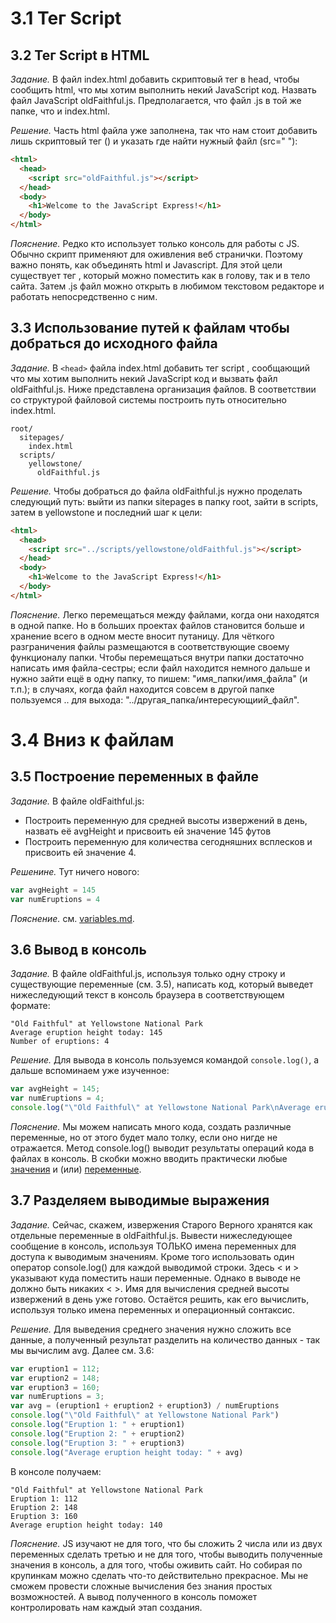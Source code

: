 # 3.1 Тег Script

## 3.2 Тег Script в HTML

_Задание._
В файл index.html добавить скриптовый тег в head, чтобы сообщить html, что мы хотим выполнить некий JavaScript код. Назвать файл JavaScript oldFaithful.js. Предполагается, что файл .js в той же папке, что и index.html.

_Решение._
Часть html файла уже заполнена, так что нам стоит добавить лишь скриптовый тег (<script></script>) и указать где найти нужный файл (src=" "):
```html
<html>
  <head>
    <script src="oldFaithful.js"></script>
  </head>
  <body>
    <h1>Welcome to the JavaScript Express!</h1>
  </body>
</html>
```

_Пояснение._
Редко кто использует только консоль для работы с JS. Обычно скрипт применяют для оживления веб странички. Поэтому важно понять, как объединять html и Javascript. Для этой цели существует тег <script src="расположение_.js_файла"></script>, который можно поместить как в голову, так и в тело сайта. Затем .js файл можно открыть в любимом текстовом редакторе и работать непосредственно с ним.

## 3.3 Использование путей к файлам чтобы добраться до исходного файла

_Задание._
В `<head>` файла index.html добавить тег script , сообщающий что мы хотим выполнить некий JavaScript код и вызвать файл oldFaithful.js. Ниже представлена организация файлов. В соответствии со структурой файловой системы построить путь относительно index.html.
```
root/
  sitepages/
    index.html
  scripts/
    yellowstone/
      oldFaithful.js
```

_Решение._
Чтобы добраться до файла oldFaithful.js нужно проделать следующий путь: выйти из папки sitepages в папку root, зайти в scripts, затем в yellowstone и последний шаг к цели: 
```html
<html>
  <head>
    <script src="../scripts/yellowstone/oldFaithful.js"></script>
  </head>
  <body>
    <h1>Welcome to the JavaScript Express!</h1>
  </body>
</html>
```

_Пояснение._
Легко перемещаться между файлами, когда они находятся в одной папке. Но в больших проектах файлов становится больше и хранение всего в одном месте вносит путаницу. Для чёткого разграничения файлы размещаются в соответствующие своему функционалу папки. Чтобы перемещаться внутри папки достаточно написать имя файла-сестры; если файл находится немного дальше и нужно зайти ещё в одну папку, то пишем: "имя_папки/имя_файла" (и т.п.); в случаях, когда файл находится совсем в другой папке пользуемся .. для выхода: "../другая_папка/интересующиий_файл".

# 3.4 Вниз к файлам

## 3.5 Построение переменных в файле

_Задание._
В файле oldFaithful.js:
  * Построить переменную для средней высоты извержений в день, назвать её avgHeight и присвоить ей значение 145 футов
  * Построить переменную для количества сегодняшних всплесков и присвоить ей значение 4.

_Решенине._
Тут ничего нового:
```javascript
var avgHeight = 145
var numEruptions = 4
```

_Пояснение._
см. [variables.md](https://github.com/Preigile/CodeschoolHints/blob/master/JavaScript/JavaScript_Road_Trip_Part_1/2.variables.md).

## 3.6 Вывод в консоль

_Задание._
В файле oldFaithful.js, используя только одну строку и существующие переменные (см. 3.5),  написать код, который выведет нижеследующий текст в консоль браузера в соответствующем формате: 
```
"Old Faithful" at Yellowstone National Park
Average eruption height today: 145
Number of eruptions: 4
```

_Решение._
Для вывода в консоль пользуемся командой `console.log()`, а дальше вспоминаем уже изученное:
```javascript
var avgHeight = 145;
var numEruptions = 4;
console.log("\"Old Faithful\" at Yellowstone National Park\nAverage eruption height today: " + avgHeight + "\n" + "Number of eruptions: " + numEruptions)
```

_Пояснение._
Мы можем написать много кода, создать различные переменные, но от этого будет мало толку, если оно нигде не отражается. Метод console.log() выводит результаты операций кода в файлах в консоль. В скобки можно вводить практически любые [значения](https://github.com/Preigile/CodeschoolHints/blob/master/JavaScript/JavaScript_Road_Trip_Part_1/1.values.md) и (или) [переменные](https://github.com/Preigile/CodeschoolHints/blob/master/JavaScript/JavaScript_Road_Trip_Part_1/2.variables.md).

## 3.7 Разделяем выводимые выражения

_Задание._
Сейчас, скажем, извержения Старого Верного хранятся как отдельные переменные в oldFaithful.js. 
Вывести нижеследующее сообщение в консоль, используя ТОЛЬКО имена переменных для доступа к выводимым значениям. Кроме того использовать один оператор console.log() для каждой выводимой строки. Здесь < и > указывают куда поместить наши переменные. Однако в выводе не должно быть никаких < >. 
Имя для вычисления средней высоты извержений в день уже готово. Остаётся решить, как его вычислить, используя только имена переменных и операционный сонтаксис.

_Решение._
Для выведения среднего значения нужно сложить все данные, а полученный результат разделить на количество данных - так мы вычислим avg. Далее см. 3.6:
```javascript
var eruption1 = 112;
var eruption2 = 148;
var eruption3 = 160;
var numEruptions = 3;
var avg = (eruption1 + eruption2 + eruption3) / numEruptions
console.log("\"Old Faithful\" at Yellowstone National Park")
console.log("Eruption 1: " + eruption1)
console.log("Eruption 2: " + eruption2)
console.log("Eruption 3: " + eruption3)
console.log("Average eruption height today: " + avg)
```
В консоле получаем:
```
"Old Faithful" at Yellowstone National Park
Eruption 1: 112
Eruption 2: 148
Eruption 3: 160
Average eruption height today: 140
```

_Пояснение._
JS изучают не для того, что бы сложить 2 числа или из двух переменных сделать третью и не для того, чтобы выводить полученные значения в консоль, а для того, чтобы оживить сайт. Но собирая по крупинкам можно сделать что-то действительно прекрасное. Мы не сможем провести сложные вычисления без знания простых возможностей. А вывод полученного в консоль поможет контролировать нам каждый этап создания.